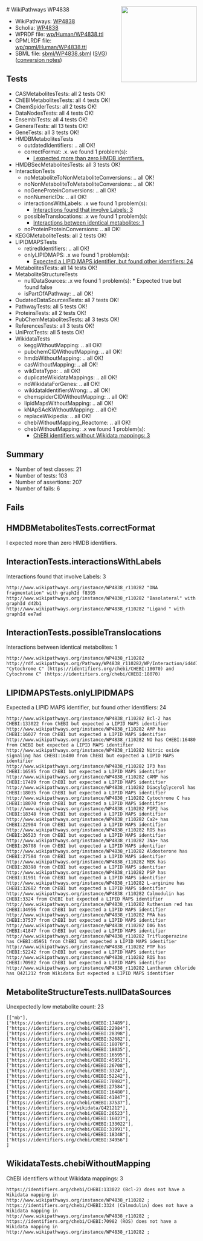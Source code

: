 <img style="float: right; width: 200px" src="../logo.png" />
# WikiPathways WP4838

* WikiPathways: [WP4838](https://identifiers.org/wikipathways:WP4838)
* Scholia: [WP4838](https://scholia.toolforge.org/wikipathways/WP4838)
* WPRDF file: [wp/Human/WP4838.ttl](../wp/Human/WP4838.ttl)
* GPMLRDF file: [wp/gpml/Human/WP4838.ttl](../wp/gpml/Human/WP4838.ttl)
* SBML file: [sbml/WP4838.sbml](../sbml/WP4838.sbml) ([SVG](../sbml/WP4838.svg)) ([conversion notes](../sbml/WP4838.txt))

## Tests
* CASMetabolitesTests: all 2 tests OK!
* ChEBIMetabolitesTests: all 4 tests OK!
* ChemSpiderTests: all 2 tests OK!
* DataNodesTests: all 4 tests OK!
* EnsemblTests: all 4 tests OK!
* GeneralTests: all 13 tests OK!
* GeneTests: all 3 tests OK!
* HMDBMetabolitesTests
    * outdatedIdentifiers: .. all OK!
    * correctFormat: .x. we found 1 problem(s):
        * [I expected more than zero HMDB identifiers.](#ad154c1e)
* HMDBSecMetabolitesTests: all 3 tests OK!
* InteractionTests
    * noMetaboliteToNonMetaboliteConversions: .. all OK!
    * noNonMetaboliteToMetaboliteConversions: .. all OK!
    * noGeneProteinConversions: .. all OK!
    * nonNumericIDs: .. all OK!
    * interactionsWithLabels: .x we found 1 problem(s):
        * [Interactions found that involve Labels: 3](#630d267a)
    * possibleTranslocations: .x we found 1 problem(s):
        * [Interactions between identical metabolites: 1](#d59038c4)
    * noProteinProteinConversions: .. all OK!
* KEGGMetaboliteTests: all 2 tests OK!
* LIPIDMAPSTests
    * retiredIdentifiers: .. all OK!
    * onlyLIPIDMAPS: .x we found 1 problem(s):
        * [Expected a LIPID MAPS identifier, but found other identifiers: 24](#d0bfb69b)
* MetabolitesTests: all 14 tests OK!
* MetaboliteStructureTests
    * nullDataSources: .x we found 1 problem(s):
            * Expected true but found false
    * isPartOfAPathway: .. all OK!
* OudatedDataSourcesTests: all 7 tests OK!
* PathwayTests: all 5 tests OK!
* ProteinsTests: all 2 tests OK!
* PubChemMetabolitesTests: all 3 tests OK!
* ReferencesTests: all 3 tests OK!
* UniProtTests: all 5 tests OK!
* WikidataTests
    * keggWithoutMapping: .. all OK!
    * pubchemCIDWithoutMapping: .. all OK!
    * hmdbWithoutMapping: .. all OK!
    * casWithoutMapping: .. all OK!
    * wikDataTypo: .. all OK!
    * duplicateWikidataMappings: .. all OK!
    * noWikidataForGenes: .. all OK!
    * wikidataIdentifiersWrong: .. all OK!
    * chemspiderCIDWithoutMapping: .. all OK!
    * lipidMapsWithoutMapping: .. all OK!
    * kNApSAcKWithoutMapping: .. all OK!
    * replaceWikipedia: .. all OK!
    * chebiWithoutMapping_Reactome: .. all OK!
    * chebiWithoutMapping: .x we found 1 problem(s):
        * [ChEBI identifiers without Wikidata mappings: 3](#a8d554cf)


## Summary

* Number of test classes: 21
* Number of tests: 103
* Number of assertions: 207
* Number of fails: 6

## Fails

<a name="ad154c1e" />

## HMDBMetabolitesTests.correctFormat

I expected more than zero HMDB identifiers.
<a name="630d267a" />

## InteractionTests.interactionsWithLabels

Interactions found that involve Labels: 3
```
http://www.wikipathways.org/instance/WP4838_r110282 "DNA fragmentation" with graphId f8395
http://www.wikipathways.org/instance/WP4838_r110282 "Basolateral" with graphId d42b1
http://www.wikipathways.org/instance/WP4838_r110282 "Ligand " with graphId ee7ad
```

<a name="d59038c4" />

## InteractionTests.possibleTranslocations

Interactions between identical metabolites: 1
```
http://www.wikipathways.org/instance/WP4838_r110282 http://rdf.wikipathways.org/Pathway/WP4838_r110282/WP/Interaction/id4d77759 "Cytochrome C" (https://identifiers.org/chebi/CHEBI:18070) and 
Cytochrome C" (https://identifiers.org/chebi/CHEBI:18070)
```

<a name="d0bfb69b" />

## LIPIDMAPSTests.onlyLIPIDMAPS

Expected a LIPID MAPS identifier, but found other identifiers: 24
```
http://www.wikipathways.org/instance/WP4838_r110282 Bcl-2 has CHEBI:133022 from ChEBI but expected a LIPID MAPS identifier
http://www.wikipathways.org/instance/WP4838_r110282 AMP has CHEBI:16027 from ChEBI but expected a LIPID MAPS identifier
http://www.wikipathways.org/instance/WP4838_r110282 NO has CHEBI:16480 from ChEBI but expected a LIPID MAPS identifier
http://www.wikipathways.org/instance/WP4838_r110282 Nitric oxide signaling has CHEBI:16480 from ChEBI but expected a LIPID MAPS identifier
http://www.wikipathways.org/instance/WP4838_r110282 IP3 has CHEBI:16595 from ChEBI but expected a LIPID MAPS identifier
http://www.wikipathways.org/instance/WP4838_r110282 cAMP has CHEBI:17489 from ChEBI but expected a LIPID MAPS identifier
http://www.wikipathways.org/instance/WP4838_r110282 Diacylglycerol has CHEBI:18035 from ChEBI but expected a LIPID MAPS identifier
http://www.wikipathways.org/instance/WP4838_r110282 Cytochrome C has CHEBI:18070 from ChEBI but expected a LIPID MAPS identifier
http://www.wikipathways.org/instance/WP4838_r110282 PIP2 has CHEBI:18348 from ChEBI but expected a LIPID MAPS identifier
http://www.wikipathways.org/instance/WP4838_r110282 Ca2+ has CHEBI:22984 from ChEBI but expected a LIPID MAPS identifier
http://www.wikipathways.org/instance/WP4838_r110282 ROS has CHEBI:26523 from ChEBI but expected a LIPID MAPS identifier
http://www.wikipathways.org/instance/WP4838_r110282 3Na+ has CHEBI:26708 from ChEBI but expected a LIPID MAPS identifier
http://www.wikipathways.org/instance/WP4838_r110282 Aldosterone has CHEBI:27584 from ChEBI but expected a LIPID MAPS identifier
http://www.wikipathways.org/instance/WP4838_r110282 MEK has CHEBI:28398 from ChEBI but expected a LIPID MAPS identifier
http://www.wikipathways.org/instance/WP4838_r110282 PSP has CHEBI:31991 from ChEBI but expected a LIPID MAPS identifier
http://www.wikipathways.org/instance/WP4838_r110282 L-arginine has CHEBI:32682 from ChEBI but expected a LIPID MAPS identifier
http://www.wikipathways.org/instance/WP4838_r110282 Calmodulin has CHEBI:3324 from ChEBI but expected a LIPID MAPS identifier
http://www.wikipathways.org/instance/WP4838_r110282 Ruthenium red has CHEBI:34956 from ChEBI but expected a LIPID MAPS identifier
http://www.wikipathways.org/instance/WP4838_r110282 PMA has CHEBI:37537 from ChEBI but expected a LIPID MAPS identifier
http://www.wikipathways.org/instance/WP4838_r110282 DAG has CHEBI:41847 from ChEBI but expected a LIPID MAPS identifier
http://www.wikipathways.org/instance/WP4838_r110282 Trifluoperazine has CHEBI:45951 from ChEBI but expected a LIPID MAPS identifier
http://www.wikipathways.org/instance/WP4838_r110282 PTP has CHEBI:52242 from ChEBI but expected a LIPID MAPS identifier
http://www.wikipathways.org/instance/WP4838_r110282 ROS has CHEBI:70982 from ChEBI but expected a LIPID MAPS identifier
http://www.wikipathways.org/instance/WP4838_r110282 Lanthanum chloride has Q421212 from Wikidata but expected a LIPID MAPS identifier
```

<a name="919041ab" />

## MetaboliteStructureTests.nullDataSources

Unexpectedly low metabolite count: 23
```
[["mb"],
["https://identifiers.org/chebi/CHEBI:17489"],
["https://identifiers.org/chebi/CHEBI:22984"],
["https://identifiers.org/chebi/CHEBI:28398"],
["https://identifiers.org/chebi/CHEBI:32682"],
["https://identifiers.org/chebi/CHEBI:18070"],
["https://identifiers.org/chebi/CHEBI:18035"],
["https://identifiers.org/chebi/CHEBI:16595"],
["https://identifiers.org/chebi/CHEBI:45951"],
["https://identifiers.org/chebi/CHEBI:26708"],
["https://identifiers.org/chebi/CHEBI:3324"],
["https://identifiers.org/chebi/CHEBI:52242"],
["https://identifiers.org/chebi/CHEBI:70982"],
["https://identifiers.org/chebi/CHEBI:27584"],
["https://identifiers.org/chebi/CHEBI:16480"],
["https://identifiers.org/chebi/CHEBI:41847"],
["https://identifiers.org/chebi/CHEBI:37537"],
["https://identifiers.org/wikidata/Q421212"],
["https://identifiers.org/chebi/CHEBI:26523"],
["https://identifiers.org/chebi/CHEBI:16027"],
["https://identifiers.org/chebi/CHEBI:133022"],
["https://identifiers.org/chebi/CHEBI:31991"],
["https://identifiers.org/chebi/CHEBI:18348"],
["https://identifiers.org/chebi/CHEBI:34956"]
]
```

<a name="a8d554cf" />

## WikidataTests.chebiWithoutMapping

ChEBI identifiers without Wikidata mappings: 3
```
https://identifiers.org/chebi/CHEBI:133022 (Bcl-2) does not have a Wikidata mapping in http://www.wikipathways.org/instance/WP4838_r110282 ; 
https://identifiers.org/chebi/CHEBI:3324 (Calmodulin) does not have a Wikidata mapping in http://www.wikipathways.org/instance/WP4838_r110282 ; 
https://identifiers.org/chebi/CHEBI:70982 (ROS) does not have a Wikidata mapping in http://www.wikipathways.org/instance/WP4838_r110282 ; 
```

